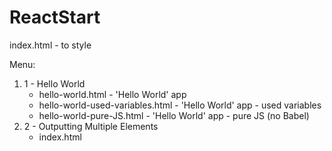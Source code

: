 # ReactStart

index.html - to style

Menu:
1. 1 - Hello World
    - hello-world.html - 'Hello World' app
    - hello-world-used-variables.html - 'Hello World' app - used variables
    - hello-world-pure-JS.html - 'Hello World' app - pure JS (no Babel)
2. 2 - Outputting Multiple Elements
    - index.html